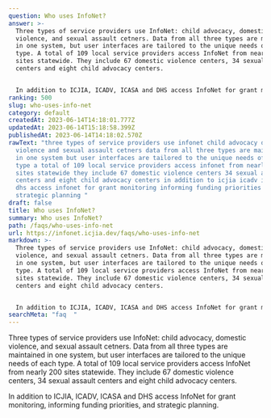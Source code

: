 ```yaml
---
question: Who uses InfoNet?
answer: >-
  Three types of service providers use InfoNet: child advocacy, domestic
  violence, and sexual assault cetners. Data from all three types are maintained
  in one system, but user interfaces are tailored to the unique needs of each
  type. A total of 109 local service providers access InfoNet from nearly 200
  sites statewide. They include 67 domestic violence centers, 34 sexual assault
  centers and eight child advocacy centers.


  In addition to ICJIA, ICADV, ICASA and DHS access InfoNet for grant monitoring, informing funding priorities, and strategic planning.
ranking: 500
slug: who-uses-info-net
category: default
createdAt: 2023-06-14T14:18:01.777Z
updatedAt: 2023-06-14T15:18:58.399Z
publishedAt: 2023-06-14T14:18:02.570Z
rawText: "three types of service providers use infonet child advocacy domestic
  violence and sexual assault cetners data from all three types are maintained
  in one system but user interfaces are tailored to the unique needs of each
  type a total of 109 local service providers access infonet from nearly 200
  sites statewide they include 67 domestic violence centers 34 sexual assault
  centers and eight child advocacy centers in addition to icjia icadv icasa and
  dhs access infonet for grant monitoring informing funding priorities and
  strategic planning "
draft: false
title: Who uses InfoNet?
summary: Who uses InfoNet?
path: /faqs/who-uses-info-net
url: https://infonet.icjia.dev/faqs/who-uses-info-net
markdown: >-
  Three types of service providers use InfoNet: child advocacy, domestic
  violence, and sexual assault cetners. Data from all three types are maintained
  in one system, but user interfaces are tailored to the unique needs of each
  type. A total of 109 local service providers access InfoNet from nearly 200
  sites statewide. They include 67 domestic violence centers, 34 sexual assault
  centers and eight child advocacy centers.


  In addition to ICJIA, ICADV, ICASA and DHS access InfoNet for grant monitoring, informing funding priorities, and strategic planning.
searchMeta: "faq  "
---
```


Three types of service providers use InfoNet: child advocacy, domestic violence, and sexual assault cetners. Data from all three types are maintained in one system, but user interfaces are tailored to the unique needs of each type. A total of 109 local service providers access InfoNet from nearly 200 sites statewide. They include 67 domestic violence centers, 34 sexual assault centers and eight child advocacy centers.

In addition to ICJIA, ICADV, ICASA and DHS access InfoNet for grant monitoring, informing funding priorities, and strategic planning.
